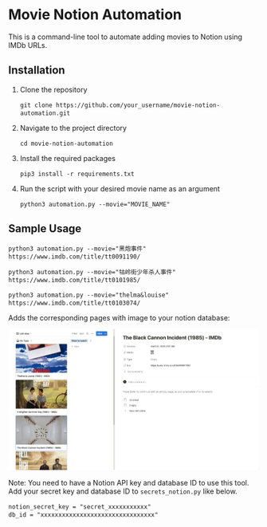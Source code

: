 # Movie Notion Automation

This is a command-line tool to automate adding movies to Notion using IMDb URLs.

## Installation

1. Clone the repository
   ```
   git clone https://github.com/your_username/movie-notion-automation.git
   ```
2. Navigate to the project directory
   ```
   cd movie-notion-automation
   ```
3. Install the required packages
   ```
   pip3 install -r requirements.txt
   ```
4. Run the script with your desired movie name as an argument
   ```
   python3 automation.py --movie="MOVIE_NAME"
   ```

## Sample Usage

```
python3 automation.py --movie="黑炮事件"
https://www.imdb.com/title/tt0091190/
```
```
python3 automation.py --movie="牯岭街少年杀人事件"
https://www.imdb.com/title/tt0101985/
```
```
python3 automation.py --movie="thelma&louise"
https://www.imdb.com/title/tt0103074/
```

Adds the corresponding pages with image to your notion database:

![Screenshot 2023-04-22 at 2.09.41 AM](README.assets/img1.png)

Note: You need to have a Notion API key and database ID to use this tool. Add your secret key and database ID to `secrets_notion.py` like below.

```
notion_secret_key = "secret_xxxxxxxxxxx"
db_id = "xxxxxxxxxxxxxxxxxxxxxxxxxxxxxxxx"
```